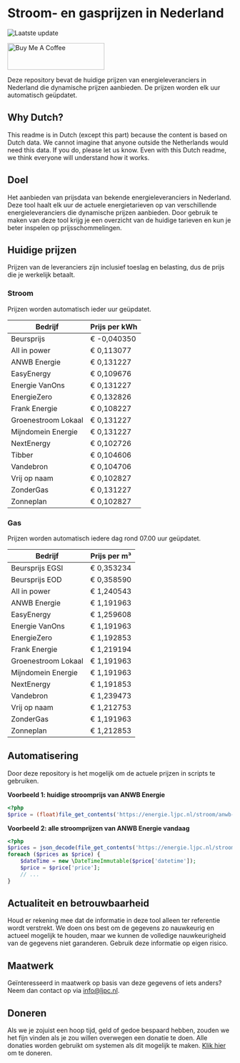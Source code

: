 # Stroom- en gasprijzen in Nederland

![Laatste update](https://img.shields.io/badge/laatste%20update-2024--08--24%2013%3A00%20CET-brightgreen)

<a href="https://www.buymeacoffee.com/Lars-" target="_blank"><img src="https://cdn.buymeacoffee.com/buttons/v2/default-orange.png" alt="Buy Me A Coffee" height="60" style="height: 60px !important;width: 217px !important;" ></a>

Deze repository bevat de huidige prijzen van energieleveranciers in Nederland die dynamische prijzen aanbieden. De prijzen worden elk uur automatisch geüpdatet.

## Why Dutch?

This readme is in Dutch (except this part) because the content is based on Dutch data. We cannot imagine that anyone outside the Netherlands would need this data. If you do, please let us know. Even with this Dutch readme, we think
everyone will understand how it works.

## Doel

Het aanbieden van prijsdata van bekende energieleveranciers in Nederland. Deze tool haalt elk uur de actuele energietarieven op van verschillende energieleveranciers die dynamische prijzen aanbieden. Door gebruik te maken van deze tool
krijg je een overzicht van de huidige tarieven en kun je beter inspelen op prijsschommelingen.

## Huidige prijzen

Prijzen van de leveranciers zijn inclusief toeslag en belasting, dus de prijs die je werkelijk betaalt.

### Stroom

Prijzen worden automatisch ieder uur geüpdatet.

 Bedrijf | Prijs per kWh 
---------|---------------
Beursprijs | € -0,040350
All in power | € 0,113077
ANWB Energie | € 0,131227
EasyEnergy | € 0,109676
Energie VanOns | € 0,131227
EnergieZero | € 0,132826
Frank Energie | € 0,108227
Groenestroom Lokaal | € 0,131227
Mijndomein Energie | € 0,131227
NextEnergy | € 0,102726
Tibber | € 0,104606
Vandebron | € 0,104706
Vrij op naam | € 0,102827
ZonderGas | € 0,131227
Zonneplan | € 0,102827


### Gas

Prijzen worden automatisch iedere dag rond 07.00 uur geüpdatet.

 Bedrijf | Prijs per m³ 
---------|--------------
Beursprijs EGSI | € 0,353234
Beursprijs EOD | € 0,358590
All in power | € 1,240543
ANWB Energie | € 1,191963
EasyEnergy | € 1,259608
Energie VanOns | € 1,191963
EnergieZero | € 1,192853
Frank Energie | € 1,219194
Groenestroom Lokaal | € 1,191963
Mijndomein Energie | € 1,191963
NextEnergy | € 1,191853
Vandebron | € 1,239473
Vrij op naam | € 1,212753
ZonderGas | € 1,191963
Zonneplan | € 1,212853


## Automatisering

Door deze repository is het mogelijk om de actuele prijzen in scripts te gebruiken.

**Voorbeeld 1: huidige stroomprijs van ANWB Energie**

```php
<?php
$price = (float)file_get_contents('https://energie.ljpc.nl/stroom/anwb-energie-nu.txt');

```

**Voorbeeld 2: alle stroomprijzen van ANWB Energie vandaag**

```php
<?php
$prices = json_decode(file_get_contents('https://energie.ljpc.nl/stroom/all-in-power-vandaag.json'),true);
foreach ($prices as $price) {
    $dateTime = new \DateTimeImmutable($price['datetime']);
    $price = $price['price'];
    // ...
}
```

## Actualiteit en betrouwbaarheid

Houd er rekening mee dat de informatie in deze tool alleen ter referentie wordt verstrekt. We doen ons best om de gegevens zo nauwkeurig en actueel mogelijk te houden, maar we kunnen de volledige nauwkeurigheid van de gegevens niet
garanderen. Gebruik deze informatie op eigen risico.

## Maatwerk

Geïnteresseerd in maatwerk op basis van deze gegevens of iets anders? Neem dan contact op
via [info@ljpc.nl](mailto:info@ljpc.nl?subject=Energie%20prijzen).

## Doneren

Als we je zojuist een hoop tijd, geld of gedoe bespaard hebben, zouden we het fijn vinden als je zou willen overwegen een
donatie te doen. Alle donaties worden gebruikt om systemen als dit mogelijk te
maken. [Klik hier](https://www.buymeacoffee.com/Lars-) om te doneren.
